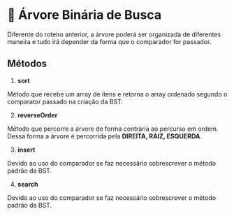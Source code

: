 # 🌳 Árvore Binária de Busca

Diferente do roteiro anterior, a árvore poderá ser organizada de diferentes maneira e 
tudo irá depender da forma que o comparador for passador.

## Métodos

1. **sort**

Método que recebe um array de itens e retorna o array ordenado segundo o comparator passado
na criação da BST.

2. **reverseOrder**

Método que percorre a árvore de forma contrária ao percurso em ordem. 
Dessa forma a árvore é percorrida pela **DIREITA, RAIZ, ESQUERDA**.

3. **insert**

Devido ao uso do comparador se faz necessário sobrescrever o método padrão da BST.

4. **search**

Devido ao uso do comparador se faz necessário sobrescrever o método padrão da BST.